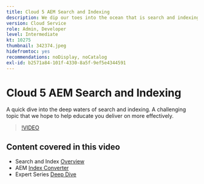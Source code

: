 ```yaml
---
title: Cloud 5 AEM Search and Indexing
description: We dip our toes into the ocean that is search and indexing
version: Cloud Service
role: Admin, Developer
level: Intermediate
kt: 10275
thumbnail: 342374.jpeg
hidefromtoc: yes
recommendations: noDisplay, noCatalog
exl-id: b2571a84-101f-4330-8a5f-9ef5e4344591
---
```

# Cloud 5 AEM Search and Indexing

A quick dive into the deep waters of search and indexing. A challenging topic that we hope to help educate you deliver on more effectively.

>[!VIDEO](https://video.tv.adobe.com/v/342374?quality=12&learn=on)

## Content covered in this video

+ Search and Index [Overview](https://experienceleague.adobe.com/docs/experience-manager-cloud-service/content/operations/indexing.html)
+ AEM [Index Converter](https://experienceleague.adobe.com/docs/experience-manager-cloud-service/content/migration-journey/refactoring-tools/index-converter.html)
+ Expert Series [Deep Dive](../../../cloud-service/migration/moving-to-aem-as-a-cloud-service/search-and-indexing.md)

